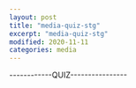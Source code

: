 ```yaml
---
layout: post
title: "media-quiz-stg"
excerpt: "media-quiz-stg"
modified: 2020-11-11
categories: media
---
```


------------QUIZ----------------

<div style="marginTop: 150px" class="apester-media" data-media-id="5fd9fc195704cdc6747952c8" height="350"></div>

<script async src="https://static.stg.apester.com/js/sdk/latest/apester-sdk.js"></script>